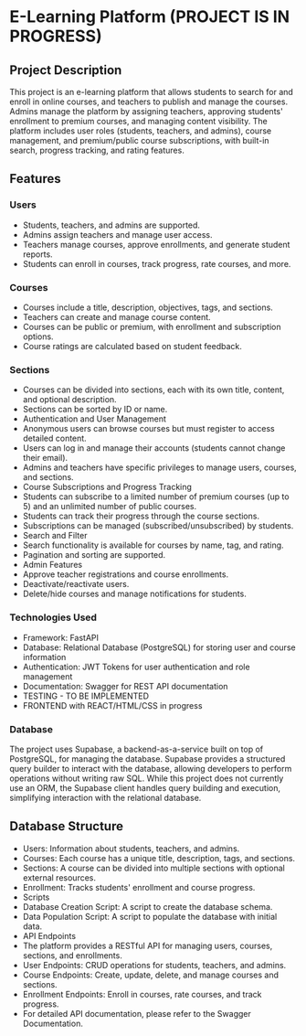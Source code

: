 

# E-Learning Platform (PROJECT IS IN PROGRESS)
## Project Description

This project is an e-learning platform that allows students to search for and enroll in online courses, and teachers to publish and manage the courses. Admins manage the platform by assigning teachers, approving students' enrollment to premium courses, and managing content visibility. The platform includes user roles (students, teachers, and admins), course management, and premium/public course subscriptions, with built-in search, progress tracking, and rating features.

## Features
### Users
- Students, teachers, and admins are supported. 
- Admins assign teachers and manage user access.
- Teachers manage courses, approve enrollments, and generate student reports.
- Students can enroll in courses, track progress, rate courses, and more.

### Courses
- Courses include a title, description, objectives, tags, and sections.
- Teachers can create and manage course content.
- Courses can be public or premium, with enrollment and subscription options.
- Course ratings are calculated based on student feedback.

### Sections
- Courses can be divided into sections, each with its own title, content, and optional description.
- Sections can be sorted by ID or name.
- Authentication and User Management
- Anonymous users can browse courses but must register to access detailed content.
- Users can log in and manage their accounts (students cannot change their email).
- Admins and teachers have specific privileges to manage users, courses, and sections.
- Course Subscriptions and Progress Tracking
- Students can subscribe to a limited number of premium courses (up to 5) and an unlimited number of public courses.
- Students can track their progress through the course sections.
- Subscriptions can be managed (subscribed/unsubscribed) by students.
- Search and Filter
- Search functionality is available for courses by name, tag, and rating.
- Pagination and sorting are supported.
- Admin Features
- Approve teacher registrations and course enrollments.
- Deactivate/reactivate users.
- Delete/hide courses and manage notifications for students.


### Technologies Used
- Framework: FastAPI
- Database: Relational Database (PostgreSQL) for storing user and course information
- Authentication: JWT Tokens for user authentication and role management
- Documentation: Swagger for REST API documentation
- TESTING - TO BE IMPLEMENTED
- FRONTEND with REACT/HTML/CSS in progress

### Database
The project uses Supabase, a backend-as-a-service built on top of PostgreSQL, for managing the database. Supabase provides a structured query builder to interact with the database, allowing developers to perform operations without writing raw SQL. While this project does not currently use an ORM, the Supabase client handles query building and execution, simplifying interaction with the relational database.

## Database Structure
- Users: Information about students, teachers, and admins.
- Courses: Each course has a unique title, description, tags, and sections.
- Sections: A course can be divided into multiple sections with optional external resources.
- Enrollment: Tracks students' enrollment and course progress.
- Scripts
- Database Creation Script: A script to create the database schema.
- Data Population Script: A script to populate the database with initial data.
- API Endpoints
- The platform provides a RESTful API for managing users, courses, sections, and enrollments.
- User Endpoints: CRUD operations for students, teachers, and admins.
- Course Endpoints: Create, update, delete, and manage courses and sections.
- Enrollment Endpoints: Enroll in courses, rate courses, and track progress.
- For detailed API documentation, please refer to the Swagger Documentation.